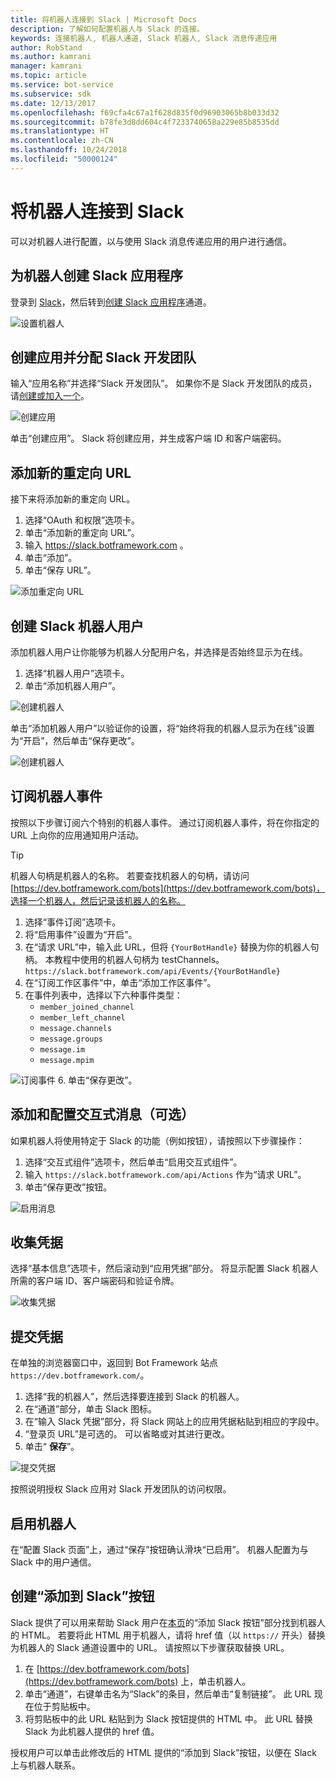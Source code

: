 ```yaml
---
title: 将机器人连接到 Slack | Microsoft Docs
description: 了解如何配置机器人与 Slack 的连接。
keywords: 连接机器人, 机器人通道, Slack 机器人, Slack 消息传递应用
author: RobStand
ms.author: kamrani
manager: kamrani
ms.topic: article
ms.service: bot-service
ms.subservice: sdk
ms.date: 12/13/2017
ms.openlocfilehash: f69cfa4c67a1f628d835f0d96903065b8b033d32
ms.sourcegitcommit: b78fe3d8dd604c4f7233740658a229e85b8535dd
ms.translationtype: HT
ms.contentlocale: zh-CN
ms.lasthandoff: 10/24/2018
ms.locfileid: "50000124"
---
```

# <a name="connect-a-bot-to-slack"></a>将机器人连接到 Slack

可以对机器人进行配置，以与使用 Slack 消息传递应用的用户进行通信。

## <a name="create-a-slack-application-for-your-bot"></a>为机器人创建 Slack 应用程序

登录到 [Slack](https://slack.com/signin)，然后转到[创建 Slack 应用程序](https://api.slack.com/apps)通道。

![设置机器人](~/media/channels/slack-NewApp.png)

## <a name="create-an-app-and-assign-a-development-slack-team"></a>创建应用并分配 Slack 开发团队

输入“应用名称”并选择“Slack 开发团队”。 如果你不是 Slack 开发团队的成员，请[创建或加入一个](https://slack.com/)。

![创建应用](~/media/channels/slack-CreateApp.png)

单击“创建应用”。 Slack 将创建应用，并生成客户端 ID 和客户端密码。

## <a name="add-a-new-redirect-url"></a>添加新的重定向 URL

接下来将添加新的重定向 URL。

1. 选择“OAuth 和权限”选项卡。
2. 单击“添加新的重定向 URL”。
3. 输入 https://slack.botframework.com 。
4. 单击“添加”。
5. 单击“保存 URL”。

![添加重定向 URL](~/media/channels/slack-RedirectURL.png)

## <a name="create-a-slack-bot-user"></a>创建 Slack 机器人用户

添加机器人用户让你能够为机器人分配用户名，并选择是否始终显示为在线。

1. 选择“机器人用户”选项卡。
2. 单击“添加机器人用户”。

![创建机器人](~/media/channels/slack-CreateBot.png)

单击“添加机器人用户”以验证你的设置，将“始终将我的机器人显示为在线”设置为“开启”，然后单击“保存更改”。

![创建机器人](~/media/channels/slack-CreateApp-AddBotUser.png)

## <a name="subscribe-to-bot-events"></a>订阅机器人事件

按照以下步骤订阅六个特别的机器人事件。 通过订阅机器人事件，将在你指定的 URL 上向你的应用通知用户活动。

> [!TIP]
> 机器人句柄是机器人的名称。 若要查找机器人的句柄，请访问 [https://dev.botframework.com/bots](https://dev.botframework.com/bots)，选择一个机器人，然后记录该机器人的名称。

1. 选择“事件订阅”选项卡。
2. 将“启用事件”设置为“开启”。
3. 在“请求 URL”中，输入此 URL，但将 `{YourBotHandle}` 替换为你的机器人句柄。 本教程中使用的机器人句柄为 testChannels。
        `https://slack.botframework.com/api/Events/{YourBotHandle}`
4. 在“订阅工作区事件”中，单击“添加工作区事件”。
5. 在事件列表中，选择以下六种事件类型：
    * `member_joined_channel`
    * `member_left_channel`
    * `message.channels`
    * `message.groups`
    * `message.im`
    * `message.mpim`

![订阅事件](~/media/channels/slack-SubscribeEvents.png)
6. 单击“保存更改”。

## <a name="add-and-configure-interactive-messages-optional"></a>添加和配置交互式消息（可选）

如果机器人将使用特定于 Slack 的功能（例如按钮），请按照以下步骤操作：

1. 选择“交互式组件”选项卡，然后单击“启用交互式组件”。
2. 输入 `https://slack.botframework.com/api/Actions` 作为“请求 URL”。
3. 单击“保存更改”按钮。

![启用消息](~/media/channels/slack-MessageURL.png)

## <a name="gather-credentials"></a>收集凭据

选择“基本信息”选项卡，然后滚动到“应用凭据”部分。
将显示配置 Slack 机器人所需的客户端 ID、客户端密码和验证令牌。

![收集凭据](~/media/channels/slack-AppCredentials.png)

## <a name="submit-credentials"></a>提交凭据

在单独的浏览器窗口中，返回到 Bot Framework 站点 `https://dev.botframework.com/`。

1. 选择“我的机器人”，然后选择要连接到 Slack 的机器人。
2. 在“通道”部分，单击 Slack 图标。
3. 在“输入 Slack 凭据”部分，将 Slack 网站上的应用凭据粘贴到相应的字段中。
4. “登录页 URL”是可选的。 可以省略或对其进行更改。
5. 单击“ **保存**”。

![提交凭据](~/media/channels/slack-SubmitCredentials.png)

按照说明授权 Slack 应用对 Slack 开发团队的访问权限。

## <a name="enable-the-bot"></a>启用机器人

在“配置 Slack 页面”上，通过“保存”按钮确认滑块“已启用”。
机器人配置为与 Slack 中的用户通信。

## <a name="create-an-add-to-slack-button"></a>创建“添加到 Slack”按钮

Slack 提供了可以用来帮助 Slack 用户在[本页](https://api.slack.com/docs/slack-button)的“添加 Slack 按钮”部分找到机器人的 HTML。
若要将此 HTML 用于机器人，请将 href 值（以 `https://` 开头）替换为机器人的 Slack 通道设置中的 URL。
请按照以下步骤获取替换 URL。

1. 在 [https://dev.botframework.com/bots](https://dev.botframework.com/bots) 上，单击机器人。
2. 单击“通道”，右键单击名为“Slack”的条目，然后单击“复制链接”。 此 URL 现在位于剪贴板中。
3. 将剪贴板中的此 URL 粘贴到为 Slack 按钮提供的 HTML 中。 此 URL 替换 Slack 为此机器人提供的 href 值。

授权用户可以单击此修改后的 HTML 提供的“添加到 Slack”按钮，以便在 Slack 上与机器人联系。
